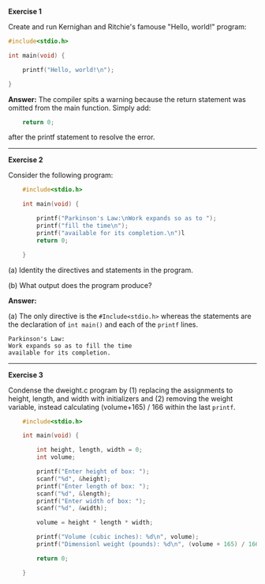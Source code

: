 **Exercise 1**

Create and run Kernighan and Ritchie's famouse "Hello, world!" program:

```C
#include<stdio.h>

int main(void) {

    printf("Hello, world!\n");

}
```
**Answer:** The compiler spits a warning because the return statement was omitted from the main function. Simply add:
```C
    return 0;
```
after the printf statement to resolve the error.

---

**Exercise 2** 

Consider the following program:

```C
    #include<stdio.h>

    int main(void) {

        printf("Parkinson's Law:\nWork expands so as to ");
        printf("fill the time\n");
        printf("available for its completion.\n")l
        return 0;

    }
```

(a) Identity the directives and statements in the program.

(b) What output does the program produce?

**Answer:** 

(a) The only directive is the `#Include<stdio.h>` whereas the statements are the declaration of `int main()` and each of the `printf` lines.

```
Parkinson's Law:
Work expands so as to fill the time
available for its completion.
```
    
---

**Exercise 3**

Condense the dweight.c program by (1) replacing the assignments to height, length, and width with initializers and (2) removing the weight variable, instead calculating (volume+165) / 166 within the last `printf`.

```C
    #include<stdio.h>

    int main(void) {

        int height, length, width = 0;
        int volume;

        printf("Enter height of box: ");
        scanf("%d", &height);
        printf("Enter length of box: ");
        scanf("%d", &length);
        printf("Enter width of box: ");
        scanf("%d", &width);

        volume = height * length * width;

        printf("Volume (cubic inches): %d\n", volume);
        printf("Dimensionl weight (pounds): %d\n", (volume + 165) / 166);

        return 0;

    }

```

